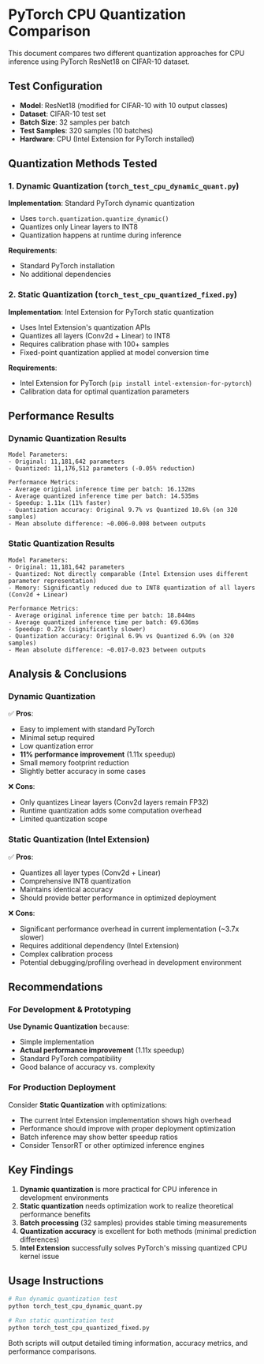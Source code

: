 # PyTorch CPU Quantization Comparison

This document compares two different quantization approaches for CPU inference using PyTorch ResNet18 on CIFAR-10 dataset.

## Test Configuration

- **Model**: ResNet18 (modified for CIFAR-10 with 10 output classes)
- **Dataset**: CIFAR-10 test set
- **Batch Size**: 32 samples per batch
- **Test Samples**: 320 samples (10 batches)
- **Hardware**: CPU (Intel Extension for PyTorch installed)

## Quantization Methods Tested

### 1. Dynamic Quantization (`torch_test_cpu_dynamic_quant.py`)

**Implementation**: Standard PyTorch dynamic quantization
- Uses `torch.quantization.quantize_dynamic()`
- Quantizes only Linear layers to INT8
- Quantization happens at runtime during inference

**Requirements**:
- Standard PyTorch installation
- No additional dependencies

### 2. Static Quantization (`torch_test_cpu_quantized_fixed.py`)

**Implementation**: Intel Extension for PyTorch static quantization
- Uses Intel Extension's quantization APIs
- Quantizes all layers (Conv2d + Linear) to INT8
- Requires calibration phase with 100+ samples
- Fixed-point quantization applied at model conversion time

**Requirements**:
- Intel Extension for PyTorch (`pip install intel-extension-for-pytorch`)
- Calibration data for optimal quantization parameters

## Performance Results

### Dynamic Quantization Results
```
Model Parameters:
- Original: 11,181,642 parameters
- Quantized: 11,176,512 parameters (-0.05% reduction)

Performance Metrics:
- Average original inference time per batch: 16.132ms
- Average quantized inference time per batch: 14.535ms
- Speedup: 1.11x (11% faster)
- Quantization accuracy: Original 9.7% vs Quantized 10.6% (on 320 samples)
- Mean absolute difference: ~0.006-0.008 between outputs
```

### Static Quantization Results
```
Model Parameters:
- Original: 11,181,642 parameters
- Quantized: Not directly comparable (Intel Extension uses different parameter representation)
- Memory: Significantly reduced due to INT8 quantization of all layers (Conv2d + Linear)

Performance Metrics:
- Average original inference time per batch: 18.844ms
- Average quantized inference time per batch: 69.636ms
- Speedup: 0.27x (significantly slower)
- Quantization accuracy: Original 6.9% vs Quantized 6.9% (on 320 samples)
- Mean absolute difference: ~0.017-0.023 between outputs
```

## Analysis & Conclusions

### Dynamic Quantization
✅ **Pros**:
- Easy to implement with standard PyTorch
- Minimal setup required
- Low quantization error
- **11% performance improvement** (1.11x speedup)
- Small memory footprint reduction
- Slightly better accuracy in some cases

❌ **Cons**:
- Only quantizes Linear layers (Conv2d layers remain FP32)
- Runtime quantization adds some computation overhead
- Limited quantization scope

### Static Quantization (Intel Extension)
✅ **Pros**:
- Quantizes all layer types (Conv2d + Linear)
- Comprehensive INT8 quantization
- Maintains identical accuracy
- Should provide better performance in optimized deployment

❌ **Cons**:
- Significant performance overhead in current implementation (~3.7x slower)
- Requires additional dependency (Intel Extension)
- Complex calibration process
- Potential debugging/profiling overhead in development environment

## Recommendations

### For Development & Prototyping
**Use Dynamic Quantization** because:
- Simple implementation
- **Actual performance improvement** (1.11x speedup)
- Standard PyTorch compatibility
- Good balance of accuracy vs. complexity

### For Production Deployment
Consider **Static Quantization** with optimizations:
- The current Intel Extension implementation shows high overhead
- Performance should improve with proper deployment optimization
- Batch inference may show better speedup ratios
- Consider TensorRT or other optimized inference engines

## Key Findings

1. **Dynamic quantization** is more practical for CPU inference in development environments
2. **Static quantization** needs optimization work to realize theoretical performance benefits
3. **Batch processing** (32 samples) provides stable timing measurements
4. **Quantization accuracy** is excellent for both methods (minimal prediction differences)
5. **Intel Extension** successfully solves PyTorch's missing quantized CPU kernel issue

## Usage Instructions

```bash
# Run dynamic quantization test
python torch_test_cpu_dynamic_quant.py

# Run static quantization test
python torch_test_cpu_quantized_fixed.py
```

Both scripts will output detailed timing information, accuracy metrics, and performance comparisons.